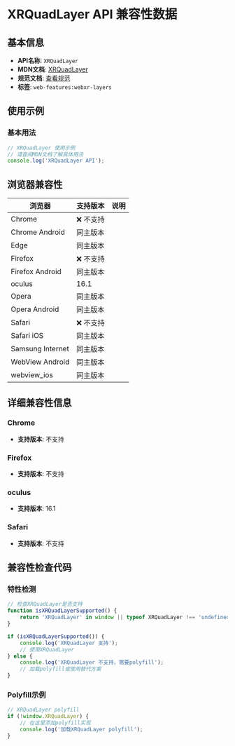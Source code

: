# XRQuadLayer API 兼容性数据

## 基本信息

- **API名称**: `XRQuadLayer`
- **MDN文档**: [XRQuadLayer](https://developer.mozilla.org/docs/Web/API/XRQuadLayer)
- **规范文档**: [查看规范](https://immersive-web.github.io/layers/#xrquadlayertype)
- **标签**: `web-features:webxr-layers`

## 使用示例

### 基本用法

```javascript
// XRQuadLayer 使用示例
// 请查阅MDN文档了解具体用法
console.log('XRQuadLayer API');
```

## 浏览器兼容性

| 浏览器 | 支持版本 | 说明 |
|--------|----------|------|
| Chrome | ❌ 不支持 |  |
| Chrome Android | 同主版本 |  |
| Edge | 同主版本 |  |
| Firefox | ❌ 不支持 |  |
| Firefox Android | 同主版本 |  |
| oculus | 16.1 |  |
| Opera | 同主版本 |  |
| Opera Android | 同主版本 |  |
| Safari | ❌ 不支持 |  |
| Safari iOS | 同主版本 |  |
| Samsung Internet | 同主版本 |  |
| WebView Android | 同主版本 |  |
| webview_ios | 同主版本 |  |

## 详细兼容性信息

### Chrome

- **支持版本**: 不支持

### Firefox

- **支持版本**: 不支持

### oculus

- **支持版本**: 16.1

### Safari

- **支持版本**: 不支持

## 兼容性检查代码

### 特性检测

```javascript
// 检查XRQuadLayer是否支持
function isXRQuadLayerSupported() {
    return 'XRQuadLayer' in window || typeof XRQuadLayer !== 'undefined';
}

if (isXRQuadLayerSupported()) {
    console.log('XRQuadLayer 支持');
    // 使用XRQuadLayer
} else {
    console.log('XRQuadLayer 不支持，需要polyfill');
    // 加载polyfill或使用替代方案
}
```

### Polyfill示例

```javascript
// XRQuadLayer polyfill
if (!window.XRQuadLayer) {
    // 在这里添加polyfill实现
    console.log('加载XRQuadLayer polyfill');
}
```

